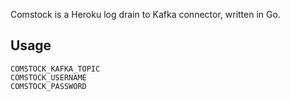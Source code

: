 Comstock is a Heroku log drain to Kafka connector, written in Go.

## Usage

```
COMSTOCK_KAFKA_TOPIC
COMSTOCK_USERNAME
COMSTOCK_PASSWORD
```

